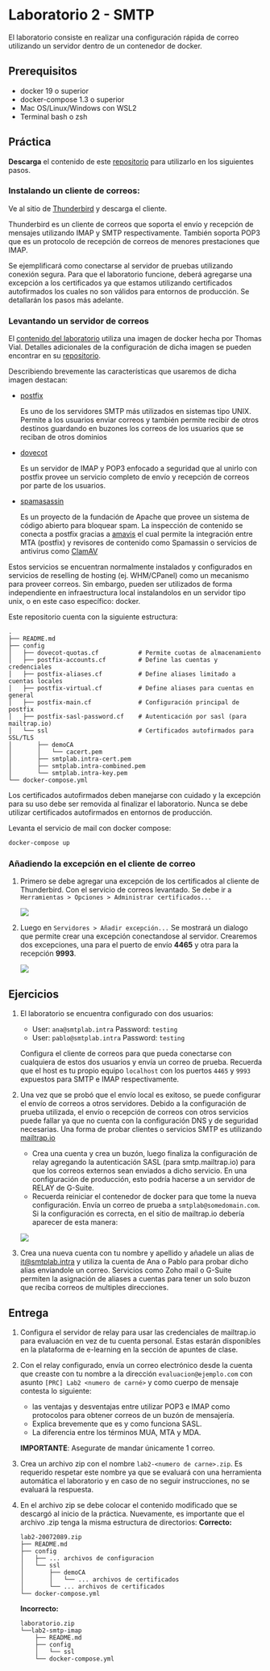 # Laboratorio 2 - SMTP

El laboratorio consiste en realizar una configuración rápida de correo
utilizando un servidor dentro de un contenedor de docker.

## Prerequisitos

* docker 19 o superior
* docker-compose 1.3 o superior
* Mac OS/Linux/Windows con WSL2
* Terminal bash o zsh

## Práctica

**Descarga** el contenido de este [repositorio](https://github.com/javiertoledos/lab2-smtp-imap/archive/master.zip)
para utilizarlo en los siguientes pasos.

### Instalando un cliente de correos: 

Ve al sitio de [Thunderbird](https://www.thunderbird.net/es-ES/) y descarga el 
cliente.

Thunderbird es un cliente de correos que soporta el envío y recepción de 
mensajes utilizando IMAP y SMTP respectivamente. También soporta POP3 que es un
protocolo de recepción de correos de menores prestaciones que IMAP.

Se ejemplificará como conectarse al servidor de pruebas utilizando conexión
segura. Para que el laboratorio funcione, deberá agregarse una excepción a los
certificados ya que estamos utilizando certificados autofirmados los cuales no
son válidos para entornos de producción. Se detallarán los pasos más adelante.

### Levantando un servidor de correos

El [contenido del laboratorio](https://github.com/javiertoledos/lab2-smtp-imap/archive/master.zip)
utiliza una imagen de docker hecha por Thomas Vial. Detalles adicionales de la 
configuración de dicha imagen se pueden encontrar en su
[repositorio](https://github.com/tomav/docker-mailserver).

Describiendo brevemente las características que usaremos de dicha imagen
destacan:
* [postfix](http://www.postfix.org/) 

  Es uno de los servidores SMTP más utilizados en sistemas tipo UNIX. Permite 
  a los usuarios enviar correos y también permite recibir de otros destinos
  guardando en buzones los correos de los usuarios que se reciban de otros 
  dominios

* [dovecot](https://www.dovecot.org/)

  Es un servidor de IMAP y POP3 enfocado a seguridad que al unirlo con postfix
  provee un servicio completo de envío y recepción de correos por parte de los
  usuarios.

* [spamasassin](https://spamassassin.apache.org/)

  Es un proyecto de la fundación de Apache que provee un sistema de código 
  abierto para bloquear spam. La inspección de contenido se conecta a postfix
  gracias a [amavis](https://www.amavis.org/) el cual permite la integración
  entre MTA (postfix) y revisores de contenido como Spamassin o servicios de
  antivirus como [ClamAV](https://www.clamav.net/)

Estos servicios se encuentran normalmente instalados y configurados en servicios
de reselling de hosting (ej. WHM/CPanel) como un mecanismo para proveer correos.
Sin embargo, pueden ser utilizados de forma independiente en infraestructura
local instalandolos en un servidor tipo unix, o en este caso específico: docker.

Este repositorio cuenta con la siguiente estructura:
```
.
├── README.md
├── config
│   ├── dovecot-quotas.cf           # Permite cuotas de almacenamiento
│   ├── postfix-accounts.cf         # Define las cuentas y credenciales
│   ├── postfix-aliases.cf          # Define aliases limitado a cuentas locales
│   ├── postfix-virtual.cf          # Define aliases para cuentas en general
│   ├── postfix-main.cf             # Configuración principal de postfix
│   ├── postfix-sasl-password.cf    # Autenticación por sasl (para mailtrap.io)
│   └── ssl                         # Certificados autofirmados para SSL/TLS
│       ├── demoCA
│       │   └── cacert.pem
│       ├── smtplab.intra-cert.pem
│       ├── smtplab.intra-combined.pem
│       └── smtplab.intra-key.pem
└── docker-compose.yml              
```

Los certificados autofirmados deben manejarse con cuidado y la excepción para su
uso debe ser removida al finalizar el laboratorio. Nunca se debe utilizar 
certificados autofirmados en entornos de producción. 

Levanta el servicio de mail con docker compose:

```bash
docker-compose up
```

### Añadiendo la excepción en el cliente de correo

1. Primero se debe agregar una excepción de los certificados al cliente de 
  Thunderbird. Con el servicio de correos levantado. Se debe ir a 
  `Herramientas > Opciones > Administrar certificados...`

    ![](images/thunderbird-admin-certs.png)

2. Luego en `Servidores > Añadir excepción...` Se mostrará un dialogo que permite
  crear una excepción conectandose al servidor. Crearemos dos excepciones, una
  para el puerto de envío **4465** y otra para la recepción **9993**.

    ![](images/thunderbird-add-exception.png)

## Ejercicios

1. El laboratorio se encuentra configurado con dos usuarios:
    - User: `ana@smtplab.intra` Password: `testing`
    - User: `pablo@smtplab.intra` Password: `testing`
  
    Configura el cliente de correos para que pueda conectarse con cualquiera de
  estos dos usuarios y envía un correo de prueba. Recuerda que el host es tu 
  propio equipo `localhost` con los puertos `4465` y `9993` expuestos para 
  SMTP e IMAP respectivamente.

2. Una vez que se probó que el envío local es exitoso, se puede configurar el 
  envío de correos a otros servidores. Debido a la configuración de prueba 
  utilizada, el envío o recepción de correos con otros servicios puede fallar ya
  que no cuenta con la configuración DNS y de seguridad necesarias. Una forma de
  probar clientes o servicios SMTP es utilizando [mailtrap.io](https://mailtrap.io/)
    - Crea una cuenta y crea un buzón, luego finaliza la configuración de relay
    agregando la autenticación SASL (para smtp.mailtrap.io) para que los correos
    externos sean enviados a dicho servicio. En una configuración de producción,
    esto podría hacerse a un servidor de RELAY de G-Suite.
    - Recuerda reiniciar el contenedor de docker para que tome la nueva 
    configuración. Envía un correo de prueba a `smtplab@somedomain.com`.  Si la 
    configuración es correcta, en el sitio de mailtrap.io debería aparecer de 
    esta manera:
    
    ![](images/mailtrap-example.png)

3. Crea una nueva cuenta con tu nombre y apellido y añadele un alias de 
  it@smtplab.intra y utiliza la cuenta de Ana o Pablo para probar dicho alias 
  enviandole un correo. Servicios como Zoho mail o G-Suite permiten la 
  asignación de aliases a cuentas  para tener un solo buzon que reciba correos 
  de multiples direcciones.

## Entrega
1. Configura el servidor de relay para usar las credenciales de mailtrap.io para
  evaluación en vez de tu cuenta personal. Estas estarán disponibles en la
  plataforma de e-learning en la sección de apuntes de clase.
2. Con el relay configurado, envía un correo electrónico desde la cuenta que
  creaste con tu nombre a la dirección `evaluacion@ejemplo.com` con asunto 
  `[PRC] Lab2 <numero de carné>` y como cuerpo de mensaje contesta lo siguiente:
    - las ventajas y desventajas entre utilizar POP3 e IMAP como protocolos para
    obtener correos de un buzón de mensajería.
    - Explica brevemente que es y como funciona SASL.
    - La diferencia entre los términos MUA, MTA y MDA.
  
    **IMPORTANTE**: Asegurate de mandar únicamente 1 correo.

3. Crea un archivo zip con el nombre `lab2-<numero de carne>.zip`. Es requerido
  respetar este nombre ya que se evaluará con una herramienta automática el
  laboratorio y en caso de no seguir instrucciones, no se evaluará la respuesta.
4. En el archivo zip se debe colocar el contenido modificado que se descargó al
  inicio de la práctica. Nuevamente, es importante que el archivo .zip tenga la
  misma estructura de directorios:
    **Correcto:**
    ```
    lab2-20072089.zip
    ├── README.md
    ├── config
    │   ├── ... archivos de configuracion
    │   └── ssl  
    │       ├── demoCA
    │       │   └── ... archivos de certificados
    │       └── ... archivos de certificados
    └── docker-compose.yml 
    ```
    **Incorrecto:**
    ```
    laboratorio.zip
    └──lab2-smtp-imap
        ├── README.md
        ├── config
        │   └── ssl  
        └── docker-compose.yml 
    ```


